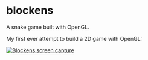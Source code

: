 # blockens

A snake game built with OpenGL.

My first ever attempt to build a 2D game with OpenGL:

[![Blockens screen capture](https://img.youtube.com/vi/oqIHxRc9JII/sddefault.jpg)](https://www.youtube.com/watch?v=oqIHxRc9JII)
